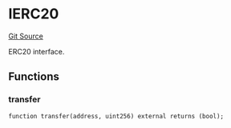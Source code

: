 # IERC20
[Git Source](https://github.com/NaniDAO/accounts/blob/f3bc2185db28d87882552dfc1387b652c8de72eb/src/governance/Points.sol)

ERC20 interface.


## Functions
### transfer


```solidity
function transfer(address, uint256) external returns (bool);
```

